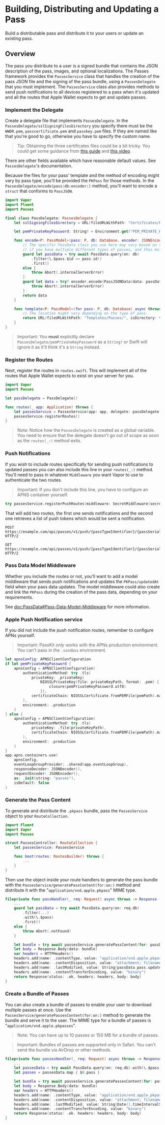 # Building, Distributing and Updating a Pass

Build a distributable pass and distribute it to your users or update an existing pass.

## Overview

The pass you distribute to a user is a signed bundle that contains the JSON description of the pass, images, and optional localizations.
The Passes framework provides the ``PassesService`` class that handles the creation of the pass JSON file and the signing of the pass bundle, using a ``PassesDelegate`` that you must implement.
The ``PassesService`` class also provides methods to send push notifications to all devices registered to a pass when it's updated and all the routes that Apple Wallet expects to get and update passes.

### Implement the Delegate

Create a delegate file that implements ``PassesDelegate``.
In the ``PassesDelegate/sslSigningFilesDirectory`` you specify there must be the `WWDR.pem`, `passcertificate.pem` and `passkey.pem` files.
If they are named like that you're good to go, otherwise you have to specify the custom name.

> Tip: Obtaining the three certificates files could be a bit tricky. You could get some guidance from [this guide](https://github.com/alexandercerutti/passkit-generator/wiki/Generating-Certificates) and [this video](https://www.youtube.com/watch?v=rJZdPoXHtzI).

There are other fields available which have reasonable default values. See ``PassesDelegate``'s documentation.

Because the files for your pass' template and the method of encoding might vary by pass type, you'll be provided the ``PKPass`` for those methods.
In the ``PassesDelegate/encode(pass:db:encoder:)`` method, you'll want to encode a `struct` that conforms to ``PassJSON``.

```swift
import Vapor
import Fluent
import Passes

final class PassDelegate: PassesDelegate {
    let sslSigningFilesDirectory = URL(fileURLWithPath: "Certificates/Passes/", isDirectory: true)

    let pemPrivateKeyPassword: String? = Environment.get("PEM_PRIVATE_KEY_PASSWORD")!

    func encode<P: PassModel>(pass: P, db: Database, encoder: JSONEncoder) async throws -> Data {
        // The specific PassData class you use here may vary based on the `pass.passTypeIdentifier`
        // if you have multiple different types of passes, and thus multiple types of pass data.
        guard let passData = try await PassData.query(on: db)
            .filter(\.$pass.$id == pass.id!)
            .first()
        else {
            throw Abort(.internalServerError)
        }
        guard let data = try? encoder.encode(PassJSONData(data: passData, pass: pass)) else {
            throw Abort(.internalServerError)
        }
        return data
    }

    func template<P: PassModel>(for pass: P, db: Database) async throws -> URL {
        // The location might vary depending on the type of pass.
        return URL(fileURLWithPath: "Templates/Passes/", isDirectory: true)
    }
}
```

> Important: You **must** explicitly declare ``PassesDelegate/pemPrivateKeyPassword`` as a `String?` or Swift will ignore it as it'll think it's a `String` instead.

### Register the Routes

Next, register the routes in `routes.swift`.
This will implement all of the routes that Apple Wallet expects to exist on your server for you.

```swift
import Vapor
import Passes

let passDelegate = PassDelegate()

func routes(_ app: Application) throws {
    let passesService = PassesService(app: app, delegate: passDelegate)
    passesService.registerRoutes()
}
```

> Note: Notice how the ``PassesDelegate`` is created as a global variable. You need to ensure that the delegate doesn't go out of scope as soon as the `routes(_:)` method exits.

### Push Notifications

If you wish to include routes specifically for sending push notifications to updated passes you can also include this line in your `routes(_:)` method. You'll need to pass in whatever `Middleware` you want Vapor to use to authenticate the two routes.

> Important: If you don't include this line, you have to configure an APNS container yourself.

```swift
try passesService.registerPushRoutes(middleware: SecretMiddleware(secret: "foo"))
```

That will add two routes, the first one sends notifications and the second one retrieves a list of push tokens which would be sent a notification.

```http
POST https://example.com/api/passes/v1/push/{passTypeIdentifier}/{passSerial} HTTP/2
```

```http
GET https://example.com/api/passes/v1/push/{passTypeIdentifier}/{passSerial} HTTP/2
```

### Pass Data Model Middleware

Whether you include the routes or not, you'll want to add a model middleware that sends push notifications and updates the ``PKPass/updatedAt`` field when your pass data updates. The model middleware could also create and link the ``PKPass`` during the creation of the pass data, depending on your requirements.

See <doc:PassData#Pass-Data-Model-Middleware> for more information.

### Apple Push Notification service

If you did not include the push notification routes, remember to configure APNs yourself.

> Important: PassKit *only* works with the APNs production environment. You can't pass in the `.sandbox` environment.

```swift
let apnsConfig: APNSClientConfiguration
if let pemPrivateKeyPassword {
    apnsConfig = APNSClientConfiguration(
        authenticationMethod: try .tls(
            privateKey: .privateKey(
                NIOSSLPrivateKey(file: privateKeyPath, format: .pem) { closure in
                    closure(pemPrivateKeyPassword.utf8)
                }),
            certificateChain: NIOSSLCertificate.fromPEMFile(pemPath).map { .certificate($0) }
        ),
        environment: .production
    )
} else {
    apnsConfig = APNSClientConfiguration(
        authenticationMethod: try .tls(
            privateKey: .file(privateKeyPath),
            certificateChain: NIOSSLCertificate.fromPEMFile(pemPath).map { .certificate($0) }
        ),
        environment: .production
    )
}
app.apns.containers.use(
    apnsConfig,
    eventLoopGroupProvider: .shared(app.eventLoopGroup),
    responseDecoder: JSONDecoder(),
    requestEncoder: JSONEncoder(),
    as: .init(string: "passes"),
    isDefault: false
)
```

### Generate the Pass Content

To generate and distribute the `.pkpass` bundle, pass the ``PassesService`` object to your `RouteCollection`.

```swift
import Fluent
import Vapor
import Passes

struct PassesController: RouteCollection {
    let passesService: PassesService

    func boot(routes: RoutesBuilder) throws {
        ...
    }
}
```

Then use the object inside your route handlers to generate the pass bundle with the ``PassesService/generatePassContent(for:on:)`` method and distribute it with the "`application/vnd.apple.pkpass`" MIME type.

```swift
fileprivate func passHandler(_ req: Request) async throws -> Response {
    ...
    guard let passData = try await PassData.query(on: req.db)
        .filter(...)
        .with(\.$pass)
        .first()
    else {
        throw Abort(.notFound)
    }

    let bundle = try await passesService.generatePassContent(for: passData.pass, on: req.db)
    let body = Response.Body(data: bundle)
    var headers = HTTPHeaders()
    headers.add(name: .contentType, value: "application/vnd.apple.pkpass")
    headers.add(name: .contentDisposition, value: "attachment; filename=name.pkpass") // Add this header only if you are serving the pass in a web page
    headers.add(name: .lastModified, value: String(passData.pass.updatedAt?.timeIntervalSince1970 ?? 0))
    headers.add(name: .contentTransferEncoding, value: "binary")
    return Response(status: .ok, headers: headers, body: body)
}
```

### Create a Bundle of Passes

You can also create a bundle of passes to enable your user to download multiple passes at once.
Use the ``PassesService/generatePassesContent(for:on:)`` method to generate the bundle and serve it to the user.
The MIME type for a bundle of passes is "`application/vnd.apple.pkpasses`".

> Note: You can have up to 10 passes or 150 MB for a bundle of passes.

> Important: Bundles of passes are supported only in Safari. You can't send the bundle via AirDrop or other methods.

```swift
fileprivate func passesHandler(_ req: Request) async throws -> Response {
    ...
    let passesData = try await PassData.query(on: req.db).with(\.$pass).all()
    let passes = passesData.map { $0.pass }

    let bundle = try await passesService.generatePassesContent(for: passes, on: req.db)
    let body = Response.Body(data: bundle)
    var headers = HTTPHeaders()
    headers.add(name: .contentType, value: "application/vnd.apple.pkpasses")
    headers.add(name: .contentDisposition, value: "attachment; filename=name.pkpasses")
    headers.add(name: .lastModified, value: String(Date().timeIntervalSince1970))
    headers.add(name: .contentTransferEncoding, value: "binary")
    return Response(status: .ok, headers: headers, body: body)
}
```
